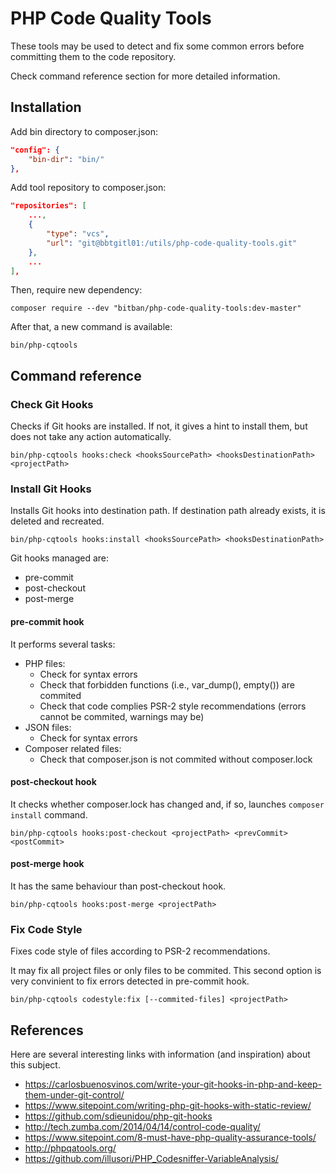 # PHP Code Quality Tools

These tools may be used to detect and fix some common errors before committing them to the code repository.

Check command reference section for more detailed information.

## Installation

Add bin directory to composer.json:

```json
"config": {
    "bin-dir": "bin/"
},
```

Add tool repository to composer.json:

```json
"repositories": [
    ...,
    {
        "type": "vcs",
        "url": "git@bbtgitl01:/utils/php-code-quality-tools.git"
    },
    ...
],
```


Then, require new dependency:

`composer require --dev "bitban/php-code-quality-tools:dev-master"`

After that, a new command is available:

`bin/php-cqtools`

## Command reference

### Check Git Hooks

Checks if Git hooks are installed. If not, it gives a hint to install them, but does not take any action automatically.

`bin/php-cqtools hooks:check <hooksSourcePath> <hooksDestinationPath> <projectPath>`

### Install Git Hooks

Installs Git hooks into destination path. If destination path already exists, it is deleted and recreated.

`bin/php-cqtools hooks:install <hooksSourcePath> <hooksDestinationPath>`

Git hooks managed are:

* pre-commit
* post-checkout
* post-merge

#### pre-commit hook

It performs several tasks:

* PHP files:
  * Check for syntax errors
  * Check that forbidden functions (i.e., var_dump(), empty()) are commited
  * Check that code complies PSR-2 style recommendations (errors cannot be commited, warnings may be)
* JSON files:
  * Check for syntax errors
* Composer related files:
  * Check that composer.json is not commited without composer.lock

#### post-checkout hook

It checks whether composer.lock has changed and, if so, launches `composer install` command.

`bin/php-cqtools hooks:post-checkout <projectPath> <prevCommit> <postCommit>`

#### post-merge hook

It has the same behaviour than post-checkout hook.

`bin/php-cqtools hooks:post-merge <projectPath>`

### Fix Code Style

Fixes code style of files according to PSR-2 recommendations.

It may fix all project files or only files to be commited. This second option is very convinient to fix errors detected in pre-commit hook.

`bin/php-cqtools codestyle:fix [--commited-files] <projectPath>`

## References

Here are several interesting links with information (and inspiration) about this subject.

* https://carlosbuenosvinos.com/write-your-git-hooks-in-php-and-keep-them-under-git-control/
* https://www.sitepoint.com/writing-php-git-hooks-with-static-review/
* https://github.com/sdieunidou/php-git-hooks
* http://tech.zumba.com/2014/04/14/control-code-quality/
* https://www.sitepoint.com/8-must-have-php-quality-assurance-tools/
* http://phpqatools.org/
* https://github.com/illusori/PHP_Codesniffer-VariableAnalysis/
